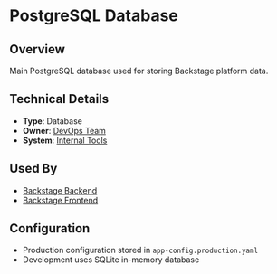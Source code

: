 # PostgreSQL Database

## Overview
Main PostgreSQL database used for storing Backstage platform data.

## Technical Details
* **Type**: Database
* **Owner**: [DevOps Team](../teams/team-devops.md)
* **System**: [Internal Tools](../systems/internal-tools.md)

## Used By
* [Backstage Backend](../components/backstage-backend.md)
* [Backstage Frontend](../components/backstage-frontend.md)

## Configuration
* Production configuration stored in `app-config.production.yaml`
* Development uses SQLite in-memory database
